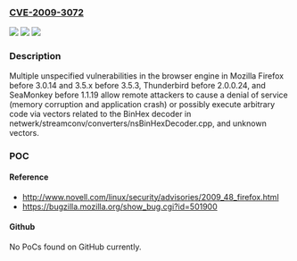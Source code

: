 ### [CVE-2009-3072](https://cve.mitre.org/cgi-bin/cvename.cgi?name=CVE-2009-3072)
![](https://img.shields.io/static/v1?label=Product&message=n%2Fa&color=blue)
![](https://img.shields.io/static/v1?label=Version&message=%3D%20n%2Fa%20&color=brighgreen)
![](https://img.shields.io/static/v1?label=Vulnerability&message=n%2Fa&color=brighgreen)

### Description

Multiple unspecified vulnerabilities in the browser engine in Mozilla Firefox before 3.0.14 and 3.5.x before 3.5.3, Thunderbird before 2.0.0.24, and SeaMonkey before 1.1.19 allow remote attackers to cause a denial of service (memory corruption and application crash) or possibly execute arbitrary code via vectors related to the BinHex decoder in netwerk/streamconv/converters/nsBinHexDecoder.cpp, and unknown vectors.

### POC

#### Reference
- http://www.novell.com/linux/security/advisories/2009_48_firefox.html
- https://bugzilla.mozilla.org/show_bug.cgi?id=501900

#### Github
No PoCs found on GitHub currently.

